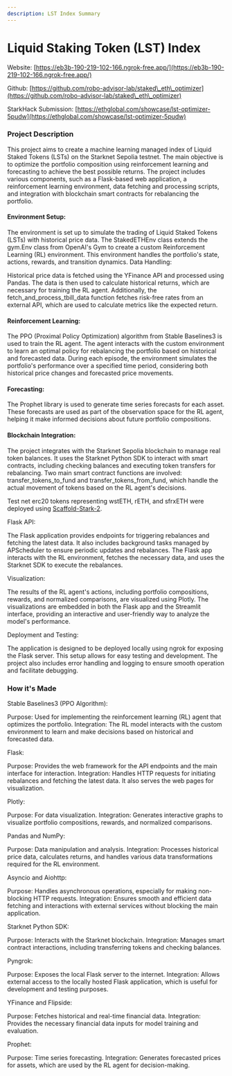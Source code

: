 ```yaml
---
description: LST Index Summary
---
```


# Liquid Staking Token (LST) Index

Website: [https://eb3b-190-219-102-166.ngrok-free.app/](https://eb3b-190-219-102-166.ngrok-free.app/)

Github: [https://github.com/robo-advisor-lab/staked\_eth\_optimizer](https://github.com/robo-advisor-lab/staked\_eth\_optimizer)

StarkHack Submission: [https://ethglobal.com/showcase/lst-optimizer-5pudw](https://ethglobal.com/showcase/lst-optimizer-5pudw)

### Project Description

This project aims to create a machine learning managed index of Liquid Staked Tokens (LSTs) on the Starknet Sepolia testnet. The main objective is to optimize the portfolio composition using reinforcement learning and forecasting to achieve the best possible returns. The project includes various components, such as a Flask-based web application, a reinforcement learning environment, data fetching and processing scripts, and integration with blockchain smart contracts for rebalancing the portfolio.

#### Environment Setup:

The environment is set up to simulate the trading of Liquid Staked Tokens (LSTs) with historical price data. The StakedETHEnv class extends the gym.Env class from OpenAI's Gym to create a custom Reinforcement Learning (RL) environment. This environment handles the portfolio's state, actions, rewards, and transition dynamics. Data Handling:

Historical price data is fetched using the YFinance API and processed using Pandas. The data is then used to calculate historical returns, which are necessary for training the RL agent. Additionally, the fetch\_and\_process\_tbill\_data function fetches risk-free rates from an external API, which are used to calculate metrics like the expected return.&#x20;

#### Reinforcement Learning:

The PPO (Proximal Policy Optimization) algorithm from Stable Baselines3 is used to train the RL agent. The agent interacts with the custom environment to learn an optimal policy for rebalancing the portfolio based on historical and forecasted data. During each episode, the environment simulates the portfolio's performance over a specified time period, considering both historical price changes and forecasted price movements.&#x20;

#### Forecasting:

The Prophet library is used to generate time series forecasts for each asset. These forecasts are used as part of the observation space for the RL agent, helping it make informed decisions about future portfolio compositions.&#x20;

#### Blockchain Integration:

The project integrates with the Starknet Sepolia blockchain to manage real token balances. It uses the Starknet Python SDK to interact with smart contracts, including checking balances and executing token transfers for rebalancing. Two main smart contract functions are involved: transfer\_tokens\_to\_fund and transfer\_tokens\_from\_fund, which handle the actual movement of tokens based on the RL agent's decisions.&#x20;

Test net erc20 tokens representing wstETH, rETH, and sfrxETH were deployed using [Scaffold-Stark-2](https://github.com/Quantum3-Labs/scaffold-stark-2).&#x20;

Flask API:

The Flask application provides endpoints for triggering rebalances and fetching the latest data. It also includes background tasks managed by APScheduler to ensure periodic updates and rebalances. The Flask app interacts with the RL environment, fetches the necessary data, and uses the Starknet SDK to execute the rebalances.&#x20;

Visualization:

The results of the RL agent's actions, including portfolio compositions, rewards, and normalized comparisons, are visualized using Plotly. The visualizations are embedded in both the Flask app and the Streamlit interface, providing an interactive and user-friendly way to analyze the model's performance.&#x20;

Deployment and Testing:

The application is designed to be deployed locally using ngrok for exposing the Flask server. This setup allows for easy testing and development. The project also includes error handling and logging to ensure smooth operation and facilitate debugging.

### How it's Made

Stable Baselines3 (PPO Algorithm):

Purpose: Used for implementing the reinforcement learning (RL) agent that optimizes the portfolio. Integration: The RL model interacts with the custom environment to learn and make decisions based on historical and forecasted data.&#x20;

Flask:

Purpose: Provides the web framework for the API endpoints and the main interface for interaction. Integration: Handles HTTP requests for initiating rebalances and fetching the latest data. It also serves the web pages for visualization.&#x20;

Plotly:

Purpose: For data visualization. Integration: Generates interactive graphs to visualize portfolio compositions, rewards, and normalized comparisons.&#x20;

Pandas and NumPy:

Purpose: Data manipulation and analysis. Integration: Processes historical price data, calculates returns, and handles various data transformations required for the RL environment.&#x20;

Asyncio and Aiohttp:

Purpose: Handles asynchronous operations, especially for making non-blocking HTTP requests. Integration: Ensures smooth and efficient data fetching and interactions with external services without blocking the main application.&#x20;

Starknet Python SDK:

Purpose: Interacts with the Starknet blockchain. Integration: Manages smart contract interactions, including transferring tokens and checking balances.&#x20;

Pyngrok:

Purpose: Exposes the local Flask server to the internet. Integration: Allows external access to the locally hosted Flask application, which is useful for development and testing purposes.&#x20;

YFinance and Flipside:

Purpose: Fetches historical and real-time financial data. Integration: Provides the necessary financial data inputs for model training and evaluation.&#x20;

Prophet:

Purpose: Time series forecasting. Integration: Generates forecasted prices for assets, which are used by the RL agent for decision-making.&#x20;





###
